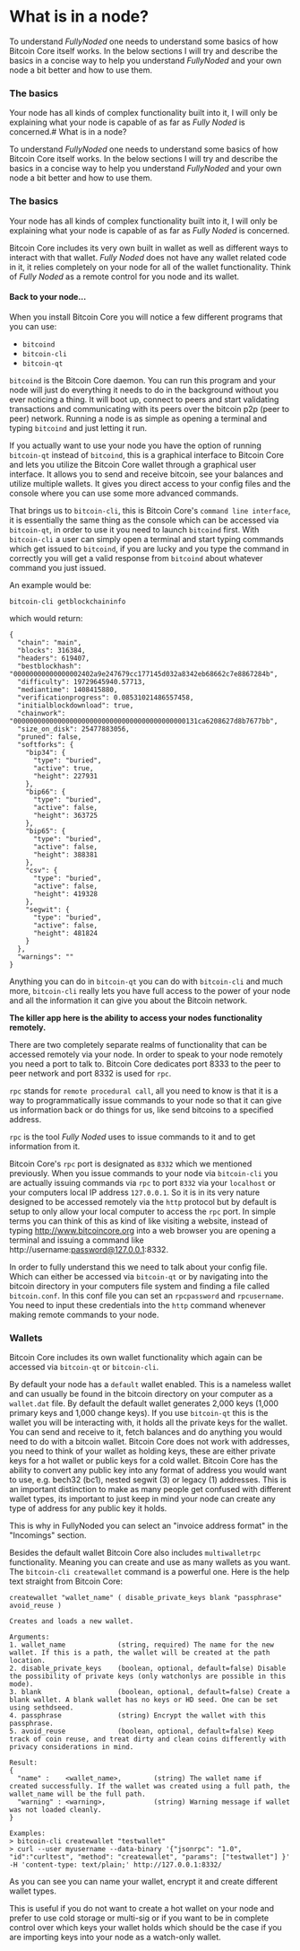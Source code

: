 # What is in a node?

To understand *FullyNoded* one needs to understand some basics of how Bitcoin Core itself works. In the below sections I will try and describe the basics in a concise way to help you understand *FullyNoded* and your own node a bit better and how to use them.

### The basics

Your node has all kinds of complex functionality built into it, I will only be explaining what your node is capable of as far as *Fully Noded* is concerned.# What is in a node?

To understand *FullyNoded* one needs to understand some basics of how Bitcoin Core itself works. In the below sections I will try and describe the basics in a concise way to help you understand *FullyNoded* and your own node a bit better and how to use them.

### The basics

Your node has all kinds of complex functionality built into it, I will only be explaining what your node is capable of as far as *Fully Noded* is concerned.

Bitcoin Core includes its very own built in wallet as well as different ways to interact with that wallet. *Fully Noded* does not have any wallet related code in it, it relies completely on your node for all of the wallet functionality. Think of *Fully Noded* as a remote control for you node and its wallet.

#### Back to your node...

When you install Bitcoin Core you will notice a few different programs that you can use:

- `bitcoind`
- `bitcoin-cli`
- `bitcoin-qt`

`bitcoind` is the Bitcoin Core daemon. You can run this program and your node will just do everything it needs to do in the background without you ever noticing a thing. It will boot up, connect to peers and start validating transactions and communicating with its peers over the bitcoin p2p (peer to peer) network. Running a node is as simple as opening a terminal and typing `bitcoind` and just letting it run.

If you actually want to use your node you have the option of running `bitcoin-qt` instead of `bitcoind`, this is a graphical interface to Bitcoin Core and lets you utilize the Bitcoin Core wallet through a graphical user interface. It allows you to send and receive bitcoin, see your balances and utilize multiple wallets. It gives you direct access to your config files and the console where you can use some more advanced commands.

That brings us to `bitcoin-cli`, this is Bitcoin Core's `command line interface`, it is essentially the same thing as the console which can be accessed via `bitcoin-qt`, in order to use it you need to launch `bitcoind` first. With `bitcoin-cli` a user can simply open a terminal and start typing commands which get issued to `bitcoind`, if you are lucky and you type the command in correctly you will get a valid response from `bitcoind` about whatever command you just issued.

An example would be:

`bitcoin-cli getblockchaininfo`

which would return:

```
{
  "chain": "main",
  "blocks": 316384,
  "headers": 619407,
  "bestblockhash": "00000000000000002402a9e247679cc177145d032a8342eb68662c7e8867284b",
  "difficulty": 19729645940.57713,
  "mediantime": 1408415880,
  "verificationprogress": 0.08531021486557458,
  "initialblockdownload": true,
  "chainwork": "0000000000000000000000000000000000000000000131ca6208627d8b7677bb",
  "size_on_disk": 25477883056,
  "pruned": false,
  "softforks": {
    "bip34": {
      "type": "buried",
      "active": true,
      "height": 227931
    },
    "bip66": {
      "type": "buried",
      "active": false,
      "height": 363725
    },
    "bip65": {
      "type": "buried",
      "active": false,
      "height": 388381
    },
    "csv": {
      "type": "buried",
      "active": false,
      "height": 419328
    },
    "segwit": {
      "type": "buried",
      "active": false,
      "height": 481824
    }
  },
  "warnings": ""
}
```

Anything you can do in `bitcoin-qt` you can do with `bitcoin-cli` and much more, `bitcoin-cli` really lets you have full access to the power of your node and all the information it can give you about the Bitcoin network.

**The killer app here is the ability to access your nodes functionality remotely.**

There are two completely separate realms of functionality that can be accessed remotely via your node. In order to speak to your node remotely you need a port to talk to. Bitcoin Core dedicates port 8333 to the peer to peer network and port 8332 is used for `rpc`.

`rpc` stands for `remote procedural call`, all you need to know is that it is a way to programmatically issue commands to your node so that it can give us information back or do things for us, like send bitcoins to a specified address.

`rpc` is the tool *Fully Noded* uses to issue commands to it and to get information from it.

Bitcoin Core's `rpc` port is designated as `8332` which we mentioned previously. When you issue commands to your node via `bitcoin-cli` you are actually issuing commands via `rpc` to port `8332` via your `localhost` or your computers local IP address `127.0.0.1`. So it is in its very nature designed to be accessed remotely via the `http` protocol but by default is setup to only allow your local computer to access the `rpc` port. In simple terms you can think of this as kind of like visiting a website, instead of typing http://www.bitcoincore.org into a web browser you are opening a terminal and issuing a command like http://username:password@127.0.0.1:8332.

In order to fully understand this we need to talk about your config file. Which can either be accessed via `bitcoin-qt` or by navigating into the bitcoin directory in your computers file system and finding a file called `bitcoin.conf`. In this conf file you can set an `rpcpassword` and `rpcusername`. You need to input these credentials into the `http` command whenever making remote commands to your node.

### Wallets

Bitcoin Core includes its own wallet functionality which again can be accessed via `bitcoin-qt` or `bitcoin-cli`.

By default your node has a `default` wallet enabled. This is a nameless wallet and can usually be found in the bitcoin directory on your computer as a `wallet.dat` file. By default the default wallet generates 2,000 keys (1,000 primary keys and 1,000 change keys). If you use `bitcoin-qt` this is the wallet you will be interacting with, it holds all the private keys for the wallet. You can send and receive to it, fetch balances and do anything you would need to do with a bitcoin wallet. Bitcoin Core does not work with addresses, you need to think of your wallet as holding keys, these are either private keys for a hot wallet or public keys for a cold wallet. Bitcoin Core has the ability to convert any public key into any format of address you would want to use, e.g. bech32 (bc1), nested segwit (3) or legacy (1) addresses. This is an important distinction to make as many people get confused with different wallet types, its important to just keep in mind your node can create any type of address for any public key it holds.

This is why in FullyNoded you can select an "invoice address format" in the "Incomings" section.

Besides the default wallet Bitcoin Core also includes `multiwalletrpc` functionality. Meaning you can create and use as many wallets as you want. The `bitcoin-cli createwallet` command is a powerful one. Here is the help text straight from Bitcoin Core:

```
createwallet "wallet_name" ( disable_private_keys blank "passphrase" avoid_reuse )

Creates and loads a new wallet.

Arguments:
1. wallet_name             (string, required) The name for the new wallet. If this is a path, the wallet will be created at the path location.
2. disable_private_keys    (boolean, optional, default=false) Disable the possibility of private keys (only watchonlys are possible in this mode).
3. blank                   (boolean, optional, default=false) Create a blank wallet. A blank wallet has no keys or HD seed. One can be set using sethdseed.
4. passphrase              (string) Encrypt the wallet with this passphrase.
5. avoid_reuse             (boolean, optional, default=false) Keep track of coin reuse, and treat dirty and clean coins differently with privacy considerations in mind.

Result:
{
  "name" :    <wallet_name>,        (string) The wallet name if created successfully. If the wallet was created using a full path, the wallet_name will be the full path.
  "warning" : <warning>,            (string) Warning message if wallet was not loaded cleanly.
}

Examples:
> bitcoin-cli createwallet "testwallet"
> curl --user myusername --data-binary '{"jsonrpc": "1.0", "id":"curltest", "method": "createwallet", "params": ["testwallet"] }' -H 'content-type: text/plain;' http://127.0.0.1:8332/
```

As you can see you can name your wallet, encrypt it and create different wallet types.

This is useful if you do not want to create a hot wallet on your node and prefer to use cold storage or multi-sig or if you want to be in complete control over which keys your wallet holds which should be the case if you are importing keys into your node as a watch-only wallet.
